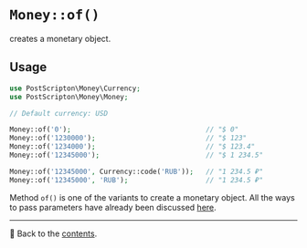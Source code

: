 # `Money::of()`
creates a monetary object.

## Usage

```php
use PostScripton\Money\Currency;
use PostScripton\Money\Money;

// Default currency: USD

Money::of('0');                                 // "$ 0"
Money::of('1230000');                           // "$ 123"
Money::of('1234000');                           // "$ 123.4"
Money::of('12345000');                          // "$ 1 234.5"

Money::of('12345000', Currency::code('RUB'));   // "1 234.5 ₽"
Money::of('12345000', 'RUB');                   // "1 234.5 ₽"
```

Method `of()` is one of the variants to create a monetary object.
All the ways to pass parameters have already been discussed [here](/docs/01_usage/creating.md).

---

📌 Back to the [contents](/docs/04_money/README.md).
